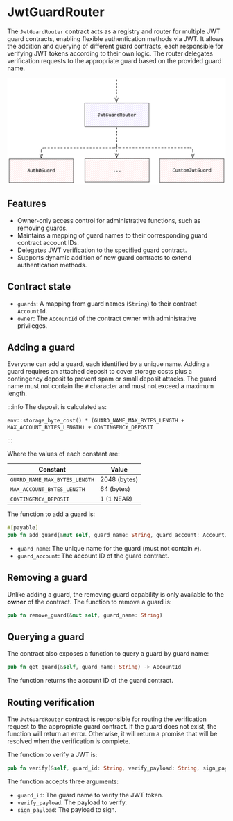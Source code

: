 # JwtGuardRouter

The `JwtGuardRouter` contract acts as a registry and router for multiple JWT guard contracts, enabling flexible authentication methods via JWT. It allows the addition and querying of different guard contracts, each responsible for verifying JWT tokens according to their own logic. The router delegates verification requests to the appropriate guard based on the provided guard name.

![JwtGuardRouter](./jwt-guard-router.png)

## Features

- Owner-only access control for administrative functions, such as removing guards.
- Maintains a mapping of guard names to their corresponding guard contract account IDs.
- Delegates JWT verification to the specified guard contract.
- Supports dynamic addition of new guard contracts to extend authentication methods.

## Contract state

- `guards`: A mapping from guard names (`String`) to their contract `AccountId`.
- `owner`: The `AccountId` of the contract owner with administrative privileges.

## Adding a guard

Everyone can add a guard, each identified by a unique name. Adding a guard requires an attached deposit to cover storage costs plus a contingency deposit to prevent spam or small deposit attacks. The guard name must not contain the `#` character and must not exceed a maximum length.

:::info
The deposit is calculated as:

```
env::storage_byte_cost() * (GUARD_NAME_MAX_BYTES_LENGTH + MAX_ACCOUNT_BYTES_LENGTH) + CONTINGENCY_DEPOSIT
```

:::

Where the values of each constant are:

| Constant                      | Value        |
| ----------------------------- | ------------ |
| `GUARD_NAME_MAX_BYTES_LENGTH` | 2048 (bytes) |
| `MAX_ACCOUNT_BYTES_LENGTH`    | 64 (bytes)   |
| `CONTINGENCY_DEPOSIT`         | 1 (1 NEAR)   |

The function to add a guard is:

```rust
#[payable]
pub fn add_guard(&mut self, guard_name: String, guard_account: AccountId)
```

- `guard_name`: The unique name for the guard (must not contain `#`).
- `guard_account`: The account ID of the guard contract.

## Removing a guard

Unlike adding a guard, the removing guard capability is only available to the **owner** of the contract. The function to remove a guard is:

```rust
pub fn remove_guard(&mut self, guard_name: String)
```

## Querying a guard

The contract also exposes a function to query a guard by guard name:

```rust
pub fn get_guard(&self, guard_name: String) -> AccountId
```

The function returns the account ID of the guard contract.

## Routing verification

The `JwtGuardRouter` contract is responsible for routing the verification request to the appropriate guard contract. If the guard does not exist, the function will return an error. Otherwise, it will return a promise that will be resolved when the verification is complete.

The function to verify a JWT is:

```rust
pub fn verify(&self, guard_id: String, verify_payload: String, sign_payload: Vec<u8>) -> Promise
```

The function accepts three arguments:

- `guard_id`: The guard name to verify the JWT token.
- `verify_payload`: The payload to verify.
- `sign_payload`: The payload to sign.
